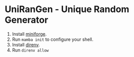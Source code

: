 # UniRanGen - Unique Random Generator

1. Install [miniforge].
2. Run `mamba init` to configure your shell.
3. Install [direnv].
4. Run `direnv allow`

[direnv]: https://direnv.net/
[miniforge]: https://github.com/conda-forge/miniforge